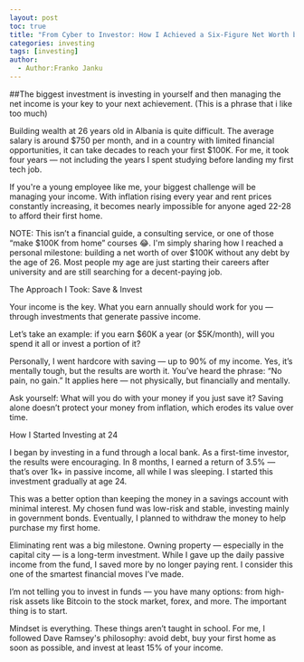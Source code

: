 ```yaml
---
layout: post
toc: true
title: "From Cyber to Investor: How I Achieved a Six-Figure Net Worth by Age 26"
categories: investing
tags: [investing]
author:
  - Author:Franko Janku
---
```


##The biggest investment is investing in yourself and then managing the net income is your key to your next achievement. (This is a phrase that i like too much)


Building wealth at 26 years old in Albania is quite difficult. The average salary is around $750 per month, and in a country with limited financial opportunities, it can take decades to reach your first $100K. For me, it took four years — not including the years I spent studying before landing my first tech job.

If you're a young employee like me, your biggest challenge will be managing your income. With inflation rising every year and rent prices constantly increasing, it becomes nearly impossible for anyone aged 22-28 to afford their first home.

NOTE: This isn’t a financial guide, a consulting service, or one of those “make $100K from home” courses 😂. 
I'm simply sharing how I reached a personal milestone: building a net worth of over $100K without any debt by the age of 26. Most people my age are just starting their careers after university and are still searching for a decent-paying job.

The Approach I Took: Save & Invest

Your income is the key. What you earn annually should work for you — through investments that generate passive income.

Let’s take an example: if you earn $60K a year (or $5K/month), will you spend it all or invest a portion of it?

Personally, I went hardcore with saving — up to 90% of my income. Yes, it’s mentally tough, but the results are worth it. You’ve heard the phrase: “No pain, no gain.” It applies here — not physically, but financially and mentally.

Ask yourself: What will you do with your money if you just save it? Saving alone doesn’t protect your money from inflation, which erodes its value over time.

How I Started Investing at 24

I began by investing in a fund through a local bank. As a first-time investor, the results were encouraging. In 8 months, I earned a return of 3.5% — that’s over 1k+ in passive income, all while I was sleeping. I started this investment gradually at age 24.

This was a better option than keeping the money in a savings account with minimal interest. My chosen fund was low-risk and stable, investing mainly in government bonds. Eventually, I planned to withdraw the money to help purchase my first home.

Eliminating rent was a big milestone. Owning property — especially in the capital city — is a long-term investment. While I gave up the daily passive income from the fund, I saved more by no longer paying rent. I consider this one of the smartest financial moves I’ve made.

I’m not telling you to invest in funds — you have many options: from high-risk assets like Bitcoin to the stock market, forex, and more. The important thing is to start.

Mindset is everything. These things aren’t taught in school. For me, I followed Dave Ramsey's philosophy: avoid debt, buy your first home as soon as possible, and invest at least 15% of your income.
